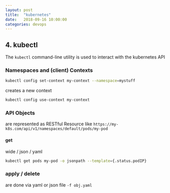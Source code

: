 ```yaml
---
layout: post
title:  "kubernetes"
date:   2018-09-16 10:00:00
categories: devops
---
```


## 4. kubectl

The `kubectl` command-line utility is used to interact with the kubernetes API

### Namespaces and (client) Contexts

```bash
kubectl config set-context my-context --namespace=mystuff
```

creates a new context

```bash
kubectl config use-context my-context
```

### API Objects

are represented as RESTful Resource like `https://my-k8s.com/api/v1/namespaces/default/pods/my-pod`

#### get

wide / json / yaml

```bash
kubectl get pods my-pod -o jsonpath --template={.status.podIP}
```

### apply / delete

are done via yaml or json file `-f obj.yaml`


